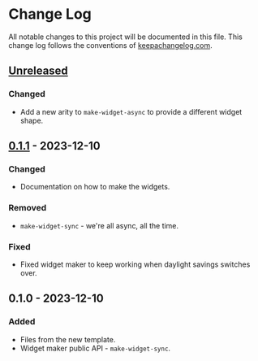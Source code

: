 # Change Log
All notable changes to this project will be documented in this file. This change log follows the conventions of [keepachangelog.com](http://keepachangelog.com/).

## [Unreleased]
### Changed
- Add a new arity to `make-widget-async` to provide a different widget shape.

## [0.1.1] - 2023-12-10
### Changed
- Documentation on how to make the widgets.

### Removed
- `make-widget-sync` - we're all async, all the time.

### Fixed
- Fixed widget maker to keep working when daylight savings switches over.

## 0.1.0 - 2023-12-10
### Added
- Files from the new template.
- Widget maker public API - `make-widget-sync`.

[Unreleased]: https://sourcehost.site/your-name/day_5/compare/0.1.1...HEAD
[0.1.1]: https://sourcehost.site/your-name/day_5/compare/0.1.0...0.1.1
